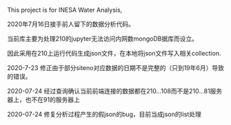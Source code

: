 This project is for INESA Water Analysis,   

2020年7月16日接手前人留下的数据分析代码。  

当前库主要为处理210的jupyter无法访问内网数mongoDB据库而设立。

因此采用在210上运行代码生成json文件，在本地将json文件写入相关collection.

2020-7-23 修正由于部分siteno对应数据的日期不是完整的（只到19年6月）导致的错误。

2020-07-24 经过查询确认当前前端连接的数据都在210.*.*.108而不是210.*.*.81服务器上，也不在91的服务器上

2020-07-24 修复分析过程产生的假json的bug，目前当成json的list处理
